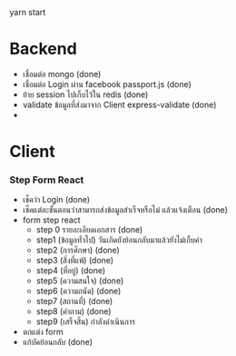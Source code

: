 yarn start

# Backend
- เชื่อมต่อ mongo (done)
- เชื่อมต่อ Login ผ่าน facebook passport.js (done)
- ย้าย session ไปเก็บไว้ใน redis (done)
- validate ข้อมูลที่ส่งมาจาก Client express-validate (done)
- 
# Client
### Step Form React
- เช็คว่า Login (done)
- เช็คแต่ละขั้นตอนว่าสามารถส่งข้อมูลสำเร็จหรือไม่ แล้วแจ้งเตือน (done)
- form step react
    - step 0 รายละเอียดเอกสาร (done)
    - step1 (ข้อมูลทั่วไป) วันเกิดยังย้อนกลับมาแล้วยังไม่เก็บค่า
    - step2 (การศึกษา) (done)
    - step3 (สิ่งที่แพ้) (done)
    - step4 (ที่อยู่) (done)
    - step5 (ความสนใจ) (done)
    - step6 (ความถนัด) (done)
    - step7 (สถานที่) (done)
    - step8 (คำถาม)  (done)
    - step9 (เสร็จสิ้น) กำลังดำเนินการ
- ตกแต่ง form
- แก้บัคย้อนกลับ (done)